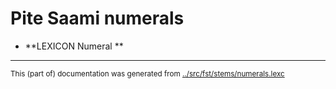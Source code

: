 
# Pite Saami numerals 



* **LEXICON Numeral					   **

































* * *
<small>This (part of) documentation was generated from [../src/fst/stems/numerals.lexc](http://github.com/giellalt/lang-sje/blob/main/../src/fst/stems/numerals.lexc)</small>